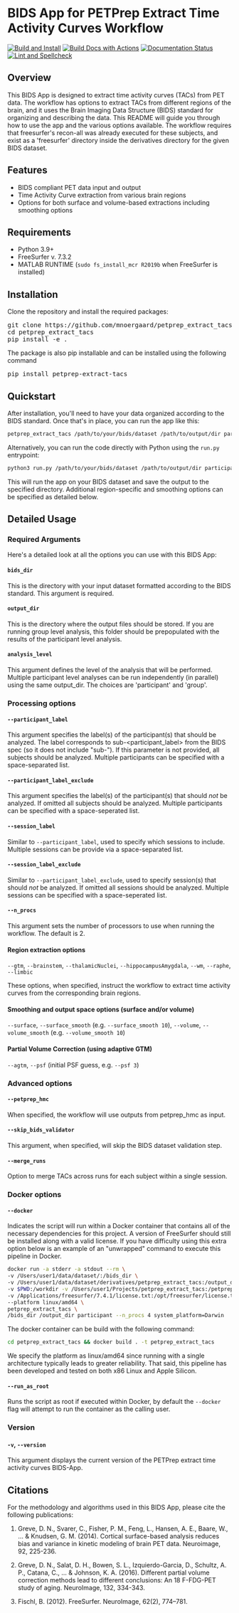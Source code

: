 # BIDS App for PETPrep Extract Time Activity Curves Workflow

[![Build and Install](https://github.com/mnoergaard/petprep_extract_tacs/actions/workflows/build-package-install.yaml/badge.svg)](https://github.com/mnoergaard/petprep_extract_tacs/actions/workflows/build-package-install.yaml)
[![Build Docs with Actions](https://github.com/mnoergaard/petprep_extract_tacs/actions/workflows/build-docs-with-actions.yaml/badge.svg)](https://github.com/mnoergaard/petprep_extract_tacs/actions/workflows/build-docs-with-actions.yaml)
[![Documentation Status](https://readthedocs.org/projects/petprep_extract_tacs/badge/?version=latest)](https://petprep_extract_tacs.readthedocs.io/en/latest/?badge=latest)
[![Lint and Spellcheck](https://github.com/mnoergaard/petprep_extract_tacs/actions/workflows/lint-and-spellcheck.yaml/badge.svg)](https://github.com/mnoergaard/petprep_extract_tacs/actions/workflows/lint-and-spellcheck.yaml)

## Overview

This BIDS App is designed to extract time activity curves (TACs) from PET data. The workflow has options to extract TACs from different regions of the brain, and it uses the Brain Imaging Data Structure (BIDS) standard for organizing and describing the data. This README will guide you through how to use the app and the various options available. The workflow requires that freesurfer's recon-all was already executed for these subjects, and exist as a 'freesurfer' directory inside the derivatives directory for the given BIDS dataset.

## Features

  * BIDS compliant PET data input and output
  * Time Activity Curve extraction from various brain regions
  * Options for both surface and volume-based extractions including smoothing options

## Requirements

  * Python 3.9+
  * FreeSurfer v. 7.3.2
  * MATLAB RUNTIME (`sudo fs_install_mcr R2019b` when FreeSurfer is installed)

## Installation

Clone the repository and install the required packages:

<pre>
git clone https://github.com/mnoergaard/petprep_extract_tacs.git
cd petprep_extract_tacs
pip install -e .
</pre>

The package is also pip installable and can be installed using the following command

<pre>
pip install petprep-extract-tacs
</pre>

## Quickstart

After installation, you'll need to have your data organized according to the BIDS standard. Once that's in place, you can run the app like this:

```bash
petprep_extract_tacs /path/to/your/bids/dataset /path/to/output/dir participant --n_procs 4 --wm
```

Alternatively, you can run the code directly with Python using the `run.py` entrypoint:

```bash
python3 run.py /path/to/your/bids/dataset /path/to/output/dir participant --n_procs 4 --wm
```

This will run the app on your BIDS dataset and save the output to the specified directory. Additional region-specific and smoothing options can be specified as detailed below.

## Detailed Usage

### Required Arguments
Here's a detailed look at all the options you can use with this BIDS App:

#### `bids_dir`

This is the directory with your input dataset formatted according to the BIDS standard. This argument is required.

#### `output_dir`

This is the directory where the output files should be stored. If you are running group level analysis, this folder should be prepopulated with the results of the participant level analysis.

#### `analysis_level`

This argument defines the level of the analysis that will be performed. Multiple participant level analyses can be run independently (in parallel) using the same output_dir. The choices are 'participant' and 'group'.

### Processing options

#### `--participant_label`

This argument specifies the label(s) of the participant(s) that should be analyzed. The label corresponds to sub-<participant_label> from the BIDS spec (so it does not include "sub-"). If this parameter is not provided, all subjects should be analyzed. Multiple participants can be specified with a space-separated list.

#### `--participant_label_exclude`

This argument specifies the label(s) of the participant(s) that should _not_ be analyzed. If omitted all subjects should be analyzed. Multiple participants can be specified with a space-seperated list.

#### `--session_label`

Similar to `--participant_label`, used to specify which sessions to include. Multiple sessions can be provide via a space-separated list.

#### `--session_label_exclude`

Similar to `--participant_label_exclude`, used to specify session(s) that should _not_ be analyzed. If omitted all sessions should be analyzed. Multiple sessions can be specified with a space-seperated list.


#### `--n_procs`

This argument sets the number of processors to use when running the workflow. The default is 2.

#### Region extraction options

`--gtm`, `--brainstem`, `--thalamicNuclei`, `--hippocampusAmygdala`, `--wm`, `--raphe`, `--limbic`

These options, when specified, instruct the workflow to extract time activity curves from the corresponding brain regions.

#### Smoothing and output space options (surface and/or volume)

`--surface`, `--surface_smooth` (e.g. `--surface_smooth 10`), `--volume`, `--volume_smooth` (e.g. `--volume_smooth 10`) 

#### Partial Volume Correction (using adaptive GTM)

`--agtm`, `--psf` (initial PSF guess, e.g. `--psf 3`)

### Advanced options

#### `--petprep_hmc`

When specified, the workflow will use outputs from petprep_hmc as input.

#### `--skip_bids_validator`

This argument, when specified, will skip the BIDS dataset validation step.

#### `--merge_runs`

Option to merge TACs across runs for each subject within a single session.

### Docker options

#### `--docker`

Indicates the script will run within a Docker container that contains all of the necessary dependencies for this project. A version of FreeSurfer should still be installed along with a valid license. If you have difficulty using this extra option below is an example of an "unwrapped" command to execute this pipeline in Docker.

```bash
docker run -a stderr -a stdout --rm \ 
-v /Users/user1/data/dataset/:/bids_dir \
-v /Users/user1/data/dataset/derivatives/petprep_extract_tacs:/output_dir \
-v $PWD:/workdir -v /Users/user1/Projects/petprep_extract_tacs:/petprep_extract_tacs \
-v /Applications/freesurfer/7.4.1/license.txt:/opt/freesurfer/license.txt \
--platform linux/amd64 \
petprep_extract_tacs \
/bids_dir /output_dir participant --n_procs 4 system_platform=Darwin
```

The docker container can be build with the following command:

```bash
cd petprep_extract_tacs && docker build . -t petprep_extract_tacs
```

We specify the platform as linux/amd64 since running with a single architecture typically leads to greater reliability. That said, 
this pipeline has been developed and tested on both x86 Linux and Apple Silicon.

#### `--run_as_root`

Runs the script as root if executed within Docker, by default the `--docker` flag will attempt to run the container as the calling
user.

### Version

#### `-v`, `--version`

This argument displays the current version of the PETPrep extract time activity curves BIDS-App.

## Citations
For the methodology and algorithms used in this BIDS App, please cite the following publications:

1. Greve, D. N., Svarer, C., Fisher, P. M., Feng, L., Hansen, A. E., Baare, W., ... & Knudsen, G. M. (2014). Cortical surface-based analysis reduces bias and variance in kinetic modeling of brain PET data. Neuroimage, 92, 225-236.

2. Greve, D. N., Salat, D. H., Bowen, S. L., Izquierdo-Garcia, D., Schultz, A. P., Catana, C., ... & Johnson, K. A. (2016). Different partial volume correction methods lead to different conclusions: An 18 F-FDG-PET study of aging. NeuroImage, 132, 334-343.

3. Fischl, B. (2012). FreeSurfer. NeuroImage, 62(2), 774–781.
